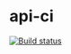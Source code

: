# api-ci
[![Build status](https://ci.appveyor.com/api/projects/status/fs84fd4eix0lqgdl?svg=true)](https://ci.appveyor.com/project/boog25/api-ci)
